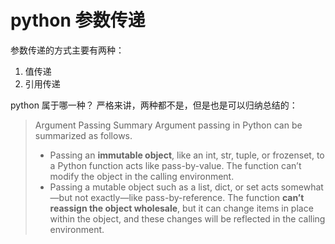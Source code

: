 # python 参数传递
参数传递的方式主要有两种：
1. 值传递
2. 引用传递

python 属于哪一种？
严格来讲，两种都不是，但是也是可以归纳总结的：

> Argument Passing Summary
> Argument passing in Python can be summarized as follows.  
> - Passing an **immutable object**, like an int, str, tuple, or frozenset, to a Python function acts like pass-by-value. The function can’t modify the object in the calling environment.
> - Passing a mutable object such as a list, dict, or set acts somewhat—but not exactly—like pass-by-reference. The function **can’t reassign the object wholesale**, but it can change items in place within the object, and these changes will be reflected in the calling environment.